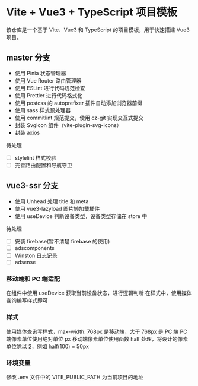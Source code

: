 # Vite + Vue3 + TypeScript 项目模板

该仓库是一个基于 Vite、Vue3 和 TypeScript 的项目模板，用于快速搭建 Vue3 项目。

## master 分支

- 使用 Pinia 状态管理器
- 使用 Vue Router 路由管理器
- 使用 ESLint 进行代码规范检查
- 使用 Prettier 进行代码格式化
- 使用 postcss 的 autoprefixer 插件自动添加浏览器前缀
- 使用 sass 样式预处理器
- 使用 commitlint 规范提交，使用 cz-git 实现交互式提交
- 封装 SvgIcon 组件（vite-plugin-svg-icons）
- 封装 axios

待处理

- [ ] stylelint 样式校验
- [ ] 完善路由配置和导航守卫

## vue3-ssr 分支

- 使用 Unhead 处理 title 和 meta
- 使用 vue3-lazyload 图片懒加载插件
- 使用 useDevice 判断设备类型，设备类型存储在 store 中

待处理

- [ ] 安装 firebase(暂不清楚 firebase 的使用)
- [ ] adscomponents
- [ ] Winston 日志记录
- [ ] adsense

### 移动端和 PC 端适配

在组件中使用 useDevice 获取当前设备状态，进行逻辑判断
在样式中，使用媒体查询编写样式即可

### 样式

使用媒体查询写样式，max-width: 768px 是移动端，大于 768px 是 PC 端
PC 端像素单位使用绝对单位 px
移动端像素单位使用函数 half 处理，将设计的像素单位除以 2，例如 half(100) = 50px

### 环境变量

修改 .env 文件中的 VITE_PUBLIC_PATH 为当前项目的地址
